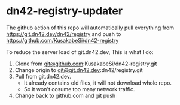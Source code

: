 # dn42-registry-updater
The github action of this repo will automatically pull everything from https://git.dn42.dev/dn42/registry and push to https://github.com/KusakabeSi/dn42-registry

To reduce the server load of git.dn42.dev, This is what I do:

1. Clone from git@github.com:KusakabeSi/dn42-registry.git
2. Change origin to git@git.dn42.dev:dn42/registry.git
3. Pull from git.dn42.dev. 
    * It already contains old files, it will not download whole repo.
    * So it won't cosume too many network traffic.
5. Change back to github.com and git push
